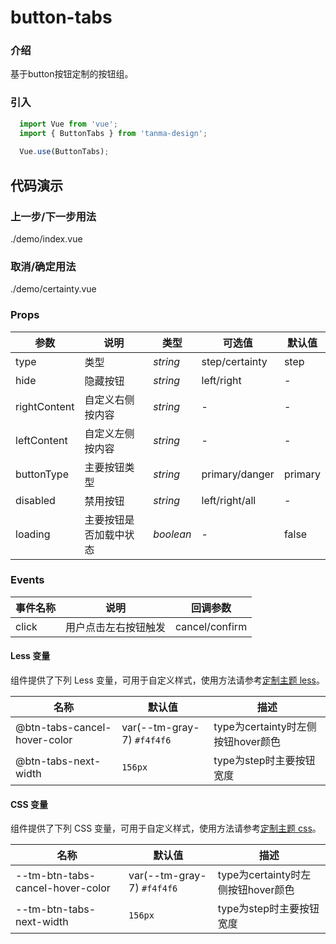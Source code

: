 # button-tabs

### 介绍

基于button按钮定制的按钮组。

### 引入

```js
  import Vue from 'vue';
  import { ButtonTabs } from 'tanma-design';
  
  Vue.use(ButtonTabs);
```

## 代码演示

### 上一步/下一步用法

<demo-code>./demo/index.vue</demo-code>

### 取消/确定用法

<demo-code>./demo/certainty.vue</demo-code>

### Props

参数 | 说明 | 类型 | 可选值 | 默认值
-- | -- | -- | -- | --
type | 类型 | _string_ | step/certainty | step
hide | 	隐藏按钮 | _string_ | left/right | -
rightContent | 自定义右侧按内容	 | _string_ | - | -
leftContent | 自定义左侧按内容 | _string_ | - | -
buttonType | 主要按钮类型 | _string_ | primary/danger | primary
disabled | 禁用按钮 | _string_ | left/right/all | -
loading | 	主要按钮是否加载中状态 | _boolean_ | - | false

### Events
事件名称 | 说明 | 回调参数
-- | -- | --
click | 用户点击左右按钮触发 | cancel/confirm


#### Less 变量

组件提供了下列 Less 变量，可用于自定义样式，使用方法请参考[定制主题 less](#/theme)。

名称 | 默认值 | 描述
-- | -- | --
@btn-tabs-cancel-hover-color | var(--tm-gray-7) `#f4f4f6` | type为certainty时左侧按钮hover颜色
@btn-tabs-next-width | `156px` | type为step时主要按钮宽度



#### CSS 变量

组件提供了下列 CSS 变量，可用于自定义样式，使用方法请参考[定制主题 css](#/theme2)。

名称 | 默认值 | 描述
-- | -- | --
--tm-btn-tabs-cancel-hover-color | var(--tm-gray-7) `#f4f4f6` | type为certainty时左侧按钮hover颜色
--tm-btn-tabs-next-width | `156px` | type为step时主要按钮宽度

